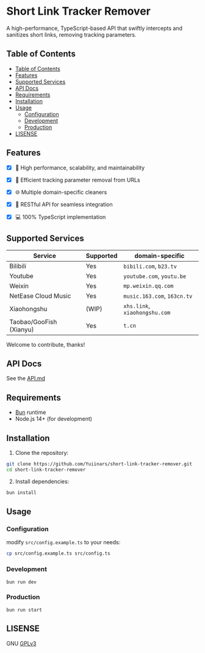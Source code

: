 # Short Link Tracker Remover

A high-performance, TypeScript-based API that swiftly intercepts and sanitizes short links, removing tracking parameters.

## Table of Contents

- [Table of Contents](#table-of-contents)
- [Features](#features)
- [Supported Services](#supported-services)
- [API Docs](#api-docs)
- [Requirements](#requirements)
- [Installation](#installation)
- [Usage](#usage)
  - [Configuration](#configuration)
  - [Development](#development)
  - [Production](#production)
- [LISENSE](#lisense)

## Features

- [x] :rocket: High performance, scalability, and maintainability
- [x] :broom: Efficient tracking parameter removal from URLs
- [x] :globe_with_meridians: Multiple domain-specific cleaners
- [x] :electric_plug: RESTful API for seamless integration
- [x] :computer: 100% TypeScript implementation


## Supported Services

| Service                 | Supported | domain-specific               |
| ----------------------- | --------- | ----------------------------- |
| Bilibili                | Yes       | `bibili.com`, `b23.tv`        |
| Youtube                 | Yes       | `youtube.com`, `youtu.be`     |
| Weixin                  | Yes       | `mp.weixin.qq.com`            |
| NetEase Cloud Music     | Yes       | `music.163.com`, `163cn.tv`   |
| Xiaohongshu             | (WIP)     | `xhs.link`, `xiaohongshu.com` |
| Taobao/GooFish (Xianyu) | Yes       | `t.cn`                        |

Welcome to contribute, thanks!

## API Docs

See the [API.md](API.md)

## Requirements

- [Bun](https://bun.sh/) runtime
- Node.js 14+ (for development)

## Installation

1. Clone the repository:

```bash
git clone https://github.com/Yuiinars/short-link-tracker-remover.git
cd short-link-tracker-remover
```

2. Install dependencies:

```bash
bun install
```

## Usage

### Configuration

modify `src/config.example.ts` to your needs:

```bash
cp src/config.example.ts src/config.ts
```

### Development

```
bun run dev
```

### Production

```
bun run start
```

## LISENSE

GNU [GPLv3](LICENSE)
